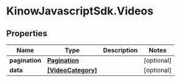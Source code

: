 # KinowJavascriptSdk.Videos

## Properties
Name | Type | Description | Notes
------------ | ------------- | ------------- | -------------
**pagination** | [**Pagination**](Pagination.md) |  | [optional] 
**data** | [**[VideoCategory]**](VideoCategory.md) |  | [optional] 


